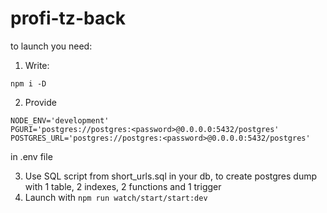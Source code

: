 # profi-tz-back
 to launch you need:
 1) Write:
 ```
npm i -D
```
 2) Provide
 ```
NODE_ENV='development'
PGURI='postgres://postgres:<password>@0.0.0.0:5432/postgres'
POSTGRES_URL='postgres://postgres:<password>@0.0.0.0:5432/postgres'
```
in .env file

3) Use SQL script from short_urls.sql in your db, to create postgres dump with 1 table, 2 indexes, 2 functions and 1 trigger
4) Launch with ```npm run watch/start/start:dev```
